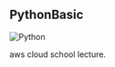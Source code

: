 ## PythonBasic


![Python](https://miro.medium.com/v2/resize:fit:1200/1*m0H6-tUbW6grMlezlb52yw.png)

aws cloud school lecture.